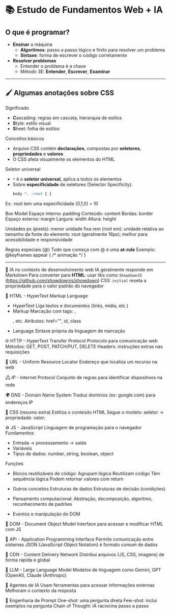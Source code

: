 # 📚 Estudo de Fundamentos Web + IA

## O que é programar?
- **Ensinar** a máquina
  - **Algoritmos**: passo a passo lógico e finito para resolver um problema
  - **Sintaxe**: forma de escrever o código corretamente
- **Resolver problemas**
  - Entender o problema é a chave
  - Método 3E: **Entender**, **Escrever**, **Examinar**

---

## 🖌️ Algumas anotações sobre CSS

Significado
- **C**ascading: regras em cascata, hierarquia de estilos
- **S**tyle: estilo visual
- **S**heet: folha de estilos

Conceitos básicos
- Arquivo CSS contém **declarações**, compostas por **seletores**, **propriedades** e **valores**
- O CSS afeta visualmente os elementos do HTML

Seletor universal
- `*` é o **seletor universal**, aplica a todos os elementos
- Sobre **especificidade** de seletores (Selector Specificity):
  ```css
  body *, :root { }
Ex: :root tem uma especificidade (0,1,0) = 10

Box Model
Espaço interno: padding
Conteúdo: content
Bordas: border
Espaço externo: margin
Largura: width
Altura: height

Unidades
px (pixels): menor unidade fixa
rem (root em): unidade relativa ao tamanho da fonte do elemento :root (geralmente 16px); melhor para acessibilidade e responsividade

Regras especiais (@)
Tudo que começa com @ é uma **at-rule**
Exemplo:
@keyframes appear {
  /* animação */
}

---

🧠 IA no contexto de desenvolvimento web
IA geralmente responde em Markdown
Para converter para **HTML**: usar libs como `ShowdownJS` (https://github.com/showdownjs/showdown)
CSS: `initial` reseta a propriedade para o valor padrão do navegador

🧱 HTML - HyperText Markup Language
- HyperText
Liga textos e documentos (links, mídia, etc.)
- Markup
Marcação com tags: <a>, <p>, etc.
Atributos: href="", id, class
- Language
Sintaxe própria da linguagem de marcação

🌐 HTTP - HyperText Transfer Protocol
Protocolo para comunicação web
Métodos: GET, POST, PATCH/PUT, DELETE
Headers: instruções extras nas requisições

🔗 URL - Uniform Resource Locator
Endereço que localiza um recurso na web

🖧 IP - Internet Protocol
Conjunto de regras para identificar dispositivos na rede

🌍 DNS - Domain Name System
Traduz domínios (ex: google.com) para endereços IP

🎨 CSS (resumo extra)
Estiliza o conteúdo HTML
Segue o modelo: seletor → propriedade: valor;

⚙️ JS - JavaScript
Linguagem de programação para o navegador
Fundamentos
- Entrada → processamento → saída
- Variáveis
- Tipos de dados:
number, string, boolean, object

Funções
- Blocos reutilizáveis de código:
Agrupam lógica
Reutilizam código
Têm sequência lógica
Podem retornar valores com return

- Outros conceitos
Estruturas de dados
Estruturas de decisão (condições)
- Pensamento computacional:
Abstração, decomposição, algoritmo, reconhecimento de padrões
- Eventos e manipulação do DOM

🧾 DOM - Document Object Model
Interface para acessar e modificar HTML com JS

🔌 API - Application Programming Interface
Permite comunicação entre sistemas
JSON (JavaScript Object Notation) é formato comum de dados

🚚 CDN - Content Delivery Network
Distribui arquivos (JS, CSS, imagens) de forma rápida e global

🧠 LLM - Large Language Model
Modelos de linguagem como Gemini, GPT (OpenAI), Claude (Anthropic)

🤖 Agentes de IA
Usam ferramentas para acessar informações externas
Melhoram o contexto da resposta

🧩 Engenharia de Prompt
One-shot: uma pergunta direta
Few-shot: inclui exemplos na pergunta
Chain of Thought: IA raciocina passo a passo